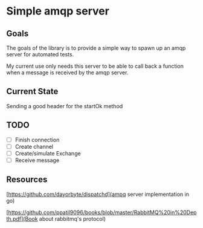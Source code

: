 # Simple amqp server

## Goals

The goals of the library is to provide a simple way to spawn up an amqp server for automated tests.  

My current use only needs this server to be able to call back a function when a message is received by the amqp server.


## Current State

Sending a good header for the startOk method

## TODO
- [ ] Finish connection  
- [ ] Create channel  
- [ ] Create/simulate Exchange  
- [ ] Receive message

## Resources
[https://github.com/dayorbyte/dispatchd](ampq server implementation in go)

[https://github.com/ppatil9096/books/blob/master/RabbitMQ%20in%20Depth.pdf](Book about rabbitmq's protocol)

